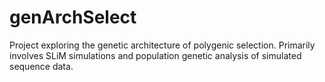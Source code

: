 # genArchSelect
Project exploring the genetic architecture of polygenic selection. Primarily involves SLiM simulations and population genetic analysis of simulated sequence data.

